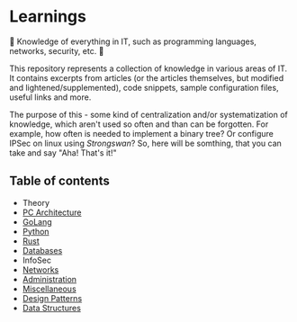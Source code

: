 # Learnings
🎉 Knowledge of everything in IT, such as programming languages, networks, security, etc. 🎉

This repository represents a collection of knowledge in various areas of IT. It contains excerpts from articles (or the articles themselves, but modified and lightened/supplemented), code snippets, sample configuration files, useful links and more.

The purpose of this - some kind of centralization and/or systematization of knowledge, which aren't used so often and than can be forgotten. For example, how often is needed to implement a binary tree? Or configure IPSec on linux using *Strongswan*? So, here will be somthing, that you can take and say "Aha! That's it!"

## Table of contents

- Theory
- [PC Architecture](/pc-architecture/README.md)
- [GoLang](/golang/README.md)
- [Python](/python/README.md)
- [Rust](/rust-lang/README.md)
- [Databases](/databases/README.md)
- InfoSec
- [Networks](/networks/README.md)
- [Administration](/administration/README.md)
- [Miscellaneous](/miscell/README.md)
- [Design Patterns](/design-patterns/README.md)
- [Data Structures](/data-structures/README.md)